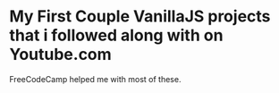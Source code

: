 # My First Couple VanillaJS projects that i followed along with on Youtube.com
FreeCodeCamp helped me with most of these.
